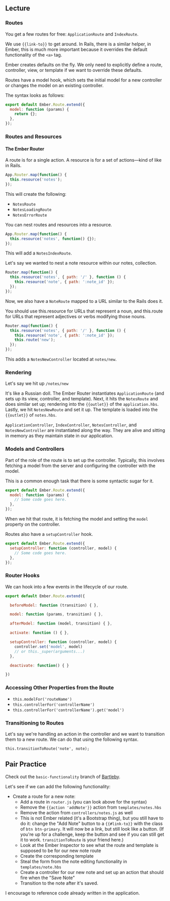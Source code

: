 <!--
---
layout: page
title: Ember Routing
length: 90
tags: javascript, ember
status: deprecated
---
-->

## Lecture

### Routes

You get a few routes for free: `ApplicationRoute` and `IndexRoute`.

We use `{{link-to}}` to get around. In Rails, there is a similar helper, in Ember, this is much more important because it overrides the default functionality of the `<a>` tag.

Ember creates defaults on the fly. We only need to explicitly define a route, controller, view, or template if we want to override these defaults.

Routes have a model hook, which sets the initial model for a new controller or changes the model on an existing controller.

The syntax looks as follows:

```js
export default Ember.Route.extend({
  model: function (params) {
    return {};
  },
});
```

### Routes and Resources

#### The Ember Router

A route is for a single action. A resource is for a set of actions—kind of like in Rails.

```js
App.Router.map(function() {
  this.resource('notes');
});
```

This will create the following:

* `NotesRoute`
* `NotesLoadingRoute`
* `NotesErrorRoute`

You can nest routes and resources into a resource.

```js
App.Router.map(function() {
  this.resource('notes', function() {});
});
```

This will add a `NotesIndexRoute`.

Let's say we wanted to nest a note resource within our notes, collection.

```js
Router.map(function() {
  this.resource('notes', { path: '/' }, function () {
    this.resource('note', { path: ':note_id' });
  });
});
```

Now, we also have a `NoteRoute` mapped to a URL similar to the Rails does it.

You should use this.resource for URLs that represent a noun, and this.route for URLs that represent adjectives or verbs modifying those nouns.

```js
Router.map(function() {
  this.resource('notes', { path: '/' }, function () {
    this.resource('note', { path: ':note_id' });
    this.route('new');
  });
});
```

This adds a `NotesNewController` located at `notes/new`.

### Rendering

Let's say we hit up `/notes/new`

It's like a Russian doll. The Ember Router instantiates `ApplicationRoute` (and sets up its view, controller, and template). Next, it hits the `NotesRoute` and does similar set up; rendering into the `{{outlet}}` of the `application.hbs`. Lastly, we hit `NotesNewRoute` and set it up. The template is loaded into the `{{outlet}}` of `notes.hbs`.

`ApplicationController`, `IndexController`, `NotesController`, and `NotesNewController` are instantiated along the way. They are alive and sitting in memory as they maintain state in our application.

### Models and Controllers

Part of the role of the route is to set up the controller. Typically, this involves fetching a model from the server and configuring the controller with the model.

This is a common enough task that there is some syntactic sugar for it.

```js
export default Ember.Route.extend({
  model: function (params) {
    // Some code goes here.
  },
});
```

When we hit that route, it is fetching the model and setting the `model` property on the controller.

Routes also have a `setupController` hook.

```js
export default Ember.Route.extend({
  setupController: function (controller, model) {
    // Some code goes here.
  },
});
```

### Router Hooks

We can hook into a few events in the lifecycle of our route.

```js
export default Ember.Route.extend({

  beforeModel: function (transition) { },

  model: function (params, transition) { },

  afterModel: function (model, transition) { },

  activate: function () { },

  setupController: function (controller, model) {
    controller.set('model', model)
    // or this._super(arguments...)
  },

  deactivate: function() { }

})
```

### Accessing Other Properties from the Route

* `this.modelFor('routeName')`
* `this.controllerFor('controllerName')`
* `this.controllerFor('controllerName').get('model')`

### Transitioning to Routes

Let's say we're handling an action in the controller and we want to transition them to a new route. We can do that using the following syntax.

`this.transitionToRoute('note', note);`

## Pair Practice

Check out the `basic-functionality` branch of [Bartleby](https://github.com/turingschool-examples/bartleby/tree/basic-functionality).

Let's see if we can add the following functionality:

* Create a route for a new note:
  * Add a route in `router.js` (you can look above for the syntax)
  * Remove the `{{action 'addNote'}}` action from `templates/notes.hbs`
  * Remove the action from `controllers/notes.js` as well
  * This is not Ember related (it's a Bootstrap thing), but you still have to do it: change the "Add Note" button to a `{{#link-to}}` with the class of `btn btn-primary`. It will now be a link, but still look like a button. (If you're up for a challenge, keep the button and see if you can still get it to work. `transitionToRoute` is your friend here.)
  * Look at the Ember Inspector to see what the route and template is supposed to be for our new note route
  * Create the corresponding template
  * Steal the form from the note editing functionality in `templates/note.hbs`
  * Create a controller for our new note and set up an action that should fire when the "Save Note"
  * Transition to the note after it's saved.

I encourage to reference code already written in the application.
